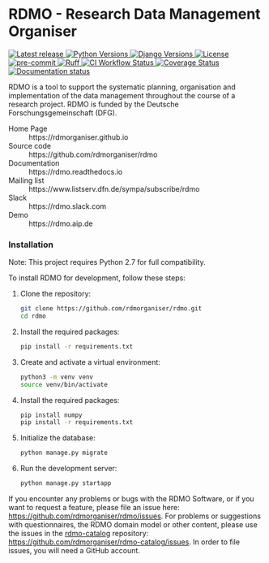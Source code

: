 RDMO - Research Data Management Organiser
=========================================

[
![Latest release](https://img.shields.io/pypi/v/rdmo.svg?style=flat)
](https://pypi.python.org/pypi/rdmo/)
[
![Python Versions](https://img.shields.io/pypi/pyversions/rdmo.svg?style=flat)
](https://www.python.org/)
[
![Django Versions](https://img.shields.io/pypi/frameworkversions/django/rdmo)
](https://pypi.python.org/pypi/rdmo/)
[
![License](https://img.shields.io/github/license/rdmorganiser/rdmo?style=flat)
](https://github.com/rdmorganiser/rdmo/blob/main/LICENSE) \
[
![pre-commit](https://img.shields.io/badge/pre--commit-enabled-brightgreen?logo=pre-commit&logoColor=white)
](https://github.com/pre-commit/pre-commit)
[
![Ruff](https://img.shields.io/endpoint?url=https://raw.githubusercontent.com/astral-sh/ruff/main/assets/badge/v2.json)
](https://github.com/astral-sh/ruff)
[
![CI Workflow Status](https://github.com/rdmorganiser/rdmo/actions/workflows/ci.yml/badge.svg)
](https://github.com/rdmorganiser/rdmo/actions/workflows/ci.yml)
[
![Coverage Status](https://coveralls.io/repos/rdmorganiser/rdmo/badge.svg?branch=main&service=github)
](https://coveralls.io/github/rdmorganiser/rdmo?branch=main)
[
![Documentation status](https://readthedocs.org/projects/rdmo/badge/?version=latest)
](http://rdmo.readthedocs.io/en/latest/?badge=latest)

RDMO is a tool to support the systematic planning, organisation and implementation of the data management throughout the course of a research project. RDMO is funded by the Deutsche Forschungsgemeinschaft (DFG).

<dl>
  <dt>Home Page</dt>
  <dd>https://rdmorganiser.github.io</dd>
  <dt>Source code</dt>
  <dd>https://github.com/rdmorganiser/rdmo</dd>
  <dt>Documentation</dt>
  <dd>https://rdmo.readthedocs.io</dd>
  <dt>Mailing list</dt>
  <dd>https://www.listserv.dfn.de/sympa/subscribe/rdmo</dd>
  <dt>Slack</dt>
  <dd>https://rdmo.slack.com</dd>
  <dt>Demo</dt>
  <dd>https://rdmo.aip.de</dd>
</dl>

### Installation

Note: This project requires Python 2.7 for full compatibility.


To install RDMO for development, follow these steps:

1.  Clone the repository:
    ```bash
    git clone https://github.com/rdmorganiser/rdmo.git
    cd rdmo
    ```

2.  Install the required packages:
    ```bash
    pip install -r requirements.txt
    ```

3.  Create and activate a virtual environment:

    ```bash
    python3 -m venv venv
    source venv/bin/activate
    ```

3.  Install the required packages:
    ```bash
    pip install numpy
    pip install -r requirements.txt

    ```

4.  Initialize the database:
    ```bash
    python manage.py migrate
    ```

5.  Run the development server:
    ```bash
    python manage.py startapp

    ```

If you encounter any problems or bugs with the RDMO Software, or if you want to request a feature, please file an issue here: <https://github.com/rdmorganiser/rdmo/issues>. For problems or suggestions with questionnaires, the RDMO domain model or other content, please use the issues in the [rdmo-catalog](https://github.com/rdmorganiser/rdmo-catalog) repository: <https://github.com/rdmorganiser/rdmo-catalog/issues>. In order to file issues, you will need a GitHub account.
